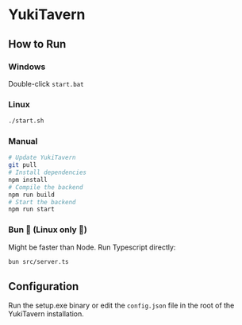 # YukiTavern

## How to Run

### Windows

Double-click `start.bat`

### Linux

```sh
./start.sh
```

### Manual

```sh
# Update YukiTavern
git pull
# Install dependencies
npm install
# Compile the backend
npm run build
# Start the backend
npm run start
```

### Bun 🐇 (Linux only 🐧)

Might be faster than Node. Run Typescript directly:

```sh
bun src/server.ts
```

## Configuration

Run the setup.exe binary or edit the `config.json` file in the root of the YukiTavern installation.
